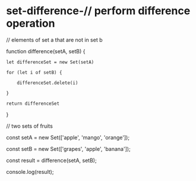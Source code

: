 # set-difference-// perform difference operation

// elements of set a that are not in set b

function difference(setA, setB) {

    let differenceSet = new Set(setA)

    for (let i of setB) {

        differenceSet.delete(i)

    }

    return differenceSet

}

// two sets of fruits

const setA = new Set(['apple', 'mango', 'orange']);

const setB = new Set(['grapes', 'apple', 'banana']);

const result = difference(setA, setB);

console.log(result);
